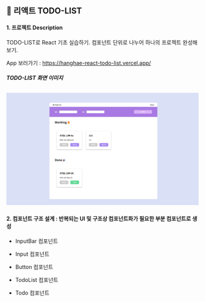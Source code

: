 ## 📒 리액트 TODO-LIST

#### 1. 프로젝트 Description

TODO-LIST로 React 기초 실습하기. 컴포넌트 단위로 나누어 하나의 프로젝트 완성해 보기.

App 보러가기 : https://hanghae-react-todo-list.vercel.app/

##### TODO-LIST 화면 이미지

## <img src="./public/todo-list.jpg" />

#### 2. 컴포넌트 구조 설계 : 반복되는 UI 및 구조상 컴포넌트화가 필요한 부분 컴포넌트로 생성

- InputBar 컴포넌트

- Input 컴포넌트

- Button 컴포넌트

- TodoList 컴포넌트

- Todo 컴포넌트
